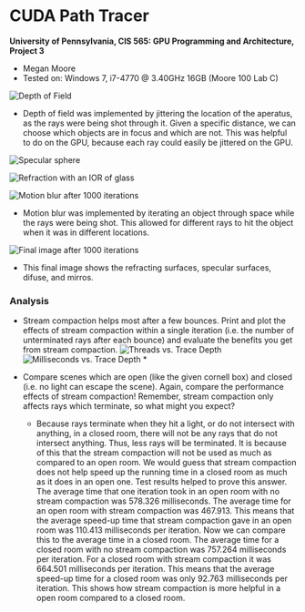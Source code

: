 CUDA Path Tracer
================

**University of Pennsylvania, CIS 565: GPU Programming and Architecture, Project 3**

* Megan Moore
* Tested on: Windows 7, i7-4770 @ 3.40GHz 16GB (Moore 100 Lab C)

![](img/DOF1.png "Depth of Field")
* Depth of field was implemented by jittering the location of the aperatus, as the rays were being shot through it.  Given a specific distance, we can choose which objects are in focus and which are not.  This was helpful to do on the GPU, because each ray could easily be jittered on the GPU.

![](img/specular2.png "Specular sphere")

![](img/refraction_correct3(glass).png "Refraction with an IOR of glass")

![](img/motion_blur_1000.png "Motion blur after 1000 iterations")
* Motion blur was implemented by iterating an object through space while the rays were being shot.  This allowed for different rays to hit the object when it was in different locations.  

![](img/final1000.png "Final image after 1000 iterations")
* This final image shows the refracting surfaces, specular surfaces, difuse, and mirros.  

### Analysis

* Stream compaction helps most after a few bounces. Print and plot the
  effects of stream compaction within a single iteration (i.e. the number of
  unterminated rays after each bounce) and evaluate the benefits you get from
  stream compaction.
  ![](img/Proj3_chart1.png "Threads vs. Trace Depth")
  ![](img/Proj3_chart2.png "Milliseconds vs. Trace Depth")
  * 
* Compare scenes which are open (like the given cornell box) and closed
  (i.e. no light can escape the scene). Again, compare the performance effects
  of stream compaction! Remember, stream compaction only affects rays which
  terminate, so what might you expect?

  * Because rays terminate when they hit a light, or do not intersect with anything, in a closed room, there will not be any rays that do not intersect anything.  Thus, less rays will be terminated.  It is because of this that the stream compaction will not be used as much as compared to an open room.  We would guess that stream compaction does not help speed up the running time in a closed room as much as it does in an open one.  Test results helped to prove this answer.  The average time that one iteration took in an open room with no stream compaction was 578.326 milliseconds.  The average time for an open room with stream compaction was 467.913.  This means that the average speed-up time that stream compaction gave in an open room was 110.413 milliseconds per iteration.  Now we can compare this to the average time in a closed room.  The average time for a closed room with no stream compaction was 757.264 milliseconds per iteration.  For a closed room with stream compaction it was 664.501 milliseconds per iteration.  This means that the average speed-up time for a closed room was only 92.763 milliseconds per iteration.  This shows how stream compaction is more helpful in a open room compared to a closed room.  


